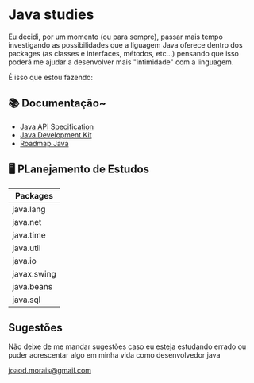 # Java studies

Eu decidi, por um momento (ou para sempre), passar mais tempo investigando as possibilidades que a liguagem Java oferece dentro dos packages (as classes e interfaces, métodos, etc...) pensando que isso poderá me ajudar a desenvolver mais "intimidade" com a linguagem.

É isso que estou fazendo:




## 📚 Documentação~
- [Java API Specification](https://docs.oracle.com/javase/8/docs/api/overview-summary.html)
- [Java Development Kit](https://docs.oracle.com/en/java/javase/22/docs/api/index.html)
- [Roadmap Java](https://roadmap.sh/java)



## 🖥 PLanejamento de Estudos
| Packages |
| ----| 
| java.lang |
| java.net | 
| java.time |
| java.util|
| java.io |
| javax.swing | 
| java.beans | 
| java.sql|


## Sugestões
Não deixe de me mandar sugestões caso eu esteja estudando errado ou puder acrescentar algo em minha vida como desenvolvedor java

joaod.morais@gmail.com 
